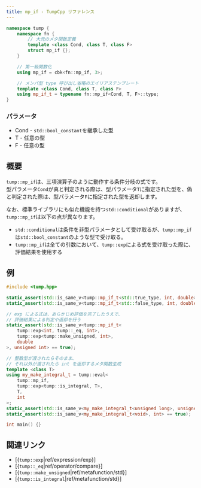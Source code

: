 ```yaml
---
title: mp_if - TumpCpp リファレンス
---
```


```cpp
namespace tump {
    namespace fn {
        // 大元のメタ関数定義
        template <class Cond, class T, class F>
        struct mp_if {};
    }

    // 第一級関数化
    using mp_if = cbk<fn::mp_if, 3>;

    // メンバ型 type 呼び出し省略のエイリアステンプレート
    template <class Cond, class T, class F>
    using mp_if_t = typename fn::mp_if<Cond, T, F>::type;
}
```

### パラメータ

- Cond - `std::bool_constant`を継承した型
- T - 任意の型
- F - 任意の型

## 概要

`tump::mp_if`は、三項演算子のように動作する条件分岐の式です。  
型パラメータ`Cond`が真と判定される際は、型パラメータ`T`に指定された型を、偽と判定された際は、型パラメータ`F`に指定された型を返却します。

なお、標準ライブラリにも似た機能を持つ`std::conditional`がありますが、`tump::mp_if`は以下の点が異なります。

- `std::conditional`は条件を非型パラメータとして受け取るが、`tump::mp_if`は`std::bool_constant`のような型で受け取る。
- `tump::mp_if`は全ての引数において、`tump::exp`による式を受け取った際に、評価結果を使用する

## 例

```cpp
#include <tump.hpp>

static_assert(std::is_same_v<tump::mp_if_t<std::true_type, int, double>, int> == true);
static_assert(std::is_same_v<tump::mp_if_t<std::false_type, int, double>, double> == true);

// exp による式は、あらかじめ評価を完了したうえで、
// 評価結果による判定や返却を行う
static_assert(std::is_same_v<tump::mp_if_t<
    tump::exp<int, tump::_eq, int>,
    tump::exp<tump::make_unsigned, int>,
    double
>, unsigned int> == true);

// 整数型が渡されたらそのまま、
// それ以外が渡されたら int を返却するメタ関数生成
template <class T>
using my_make_integral_t = tump::eval<
    tump::mp_if,
    tump::exp<tump::is_integral, T>,
    T,
    int
>;
static_assert(std::is_same_v<my_make_integral_t<unsigned long>, unsigned long> == true);
static_assert(std::is_same_v<my_make_integral_t<void>, int> == true);

int main() {}
```

## 関連リンク

- [{`tump::exp`|ref/expression/exp}]
- [{`tump::_eq`|ref/operator/compare}]
- [{`tump::make_unsigned`|ref/metafunction/std}]
- [{`tump::is_integral`|ref/metafunction/std}]
